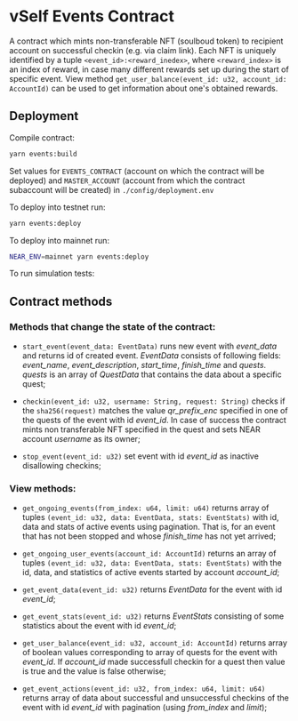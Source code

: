 # vSelf Events Contract

A contract which mints non-transferable NFT (soulboud token) to recipient account on successful checkin (e.g. via claim link). Each NFT is uniquely identified by a tuple `<event_id>:<reward_inedex>`, where `<reward_index>` is an index of reward, in case many different rewards set up during the start of specific event. View method `get_user_balance(event_id: u32, account_id: AccountId)` can be used to get information about one's obtained rewards.

## Deployment

Compile contract:

```bash
yarn events:build
```

Set values for `EVENTS_CONTRACT` (account on which the contract will be deployed) and `MASTER_ACCOUNT` (account from which the contract subaccount will be created) in `./config/deployment.env`

To deploy into testnet run:

```bash
yarn events:deploy
```

To deploy into mainnet run:

```bash
NEAR_ENV=mainnet yarn events:deploy
```

To run simulation tests:

## Contract methods

### Methods that change the state of the contract:

- `start_event(event_data: EventData)` runs new event with _event_data_ and returns id of created event. _EventData_ consists of following fields: _event_name_, _event_description_, _start_time_, _finish_time_ and _quests_. _quests_ is an array of _QuestData_ that contains the data about a specific quest;

- `checkin(event_id: u32, username: String, request: String)` checks if the `sha256(request)` matches the value _qr_prefix_enc_ specified in one of the quests of the event with id _event_id_. In case of success the contract mints non transferable NFT specified in the quest and sets NEAR account _username_ as its owner;

- `stop_event(event_id: u32)` set event with id _event_id_ as inactive disallowing checkins;

### View methods:

- `get_ongoing_events(from_index: u64, limit: u64)` returns array of tuples `(event_id: u32, data: EventData, stats: EventStats)` with id, data and stats of active events using pagination. That is, for an event that has not been stopped and whose _finish_time_ has not yet arrived;

- `get_ongoing_user_events(account_id: AccountId)` returns an array of tuples `(event_id: u32, data: EventData, stats: EventStats)` with the id, data, and statistics of active events started by account _account_id_;

- `get_event_data(event_id: u32)` returns _EventData_ for the event with id _event_id_;

- `get_event_stats(event_id: u32)` returns _EventStats_ consisting of some statistics about the event with id _event_id_;

- `get_user_balance(event_id: u32, account_id: AccountId)` returns array of boolean values corresponding to array of quests for the event with _event_id_. If _account_id_ made successfull checkin for a quest then value is true and the value is false otherwise;

- `get_event_actions(event_id: u32, from_index: u64, limit: u64)` returns array of data about successful and unsuccessful checkins of the event with id _event_id_ with pagination (using _from_index_ and _limit_);
